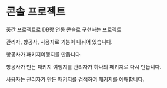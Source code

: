 
<h1>콘솔 프로젝트</h1>
<p>중간 프로젝트로 DB랑 연동 콘솔로 구현하는 프로젝트</p>
<p>관리자, 항공사, 사용자로 기능이 나뉘어 있습니다.</p>
<p>항공사가 패키지여행지를 만듭니다.</p>
<p>항공사가 만든 패키지 여행지를 관리자가 하나의 패키지로 다시 만듭니다.</p>
<p>사용자는 관리자가 만든 패키지를 검색하여 패키지를 예매합니다.</p>
